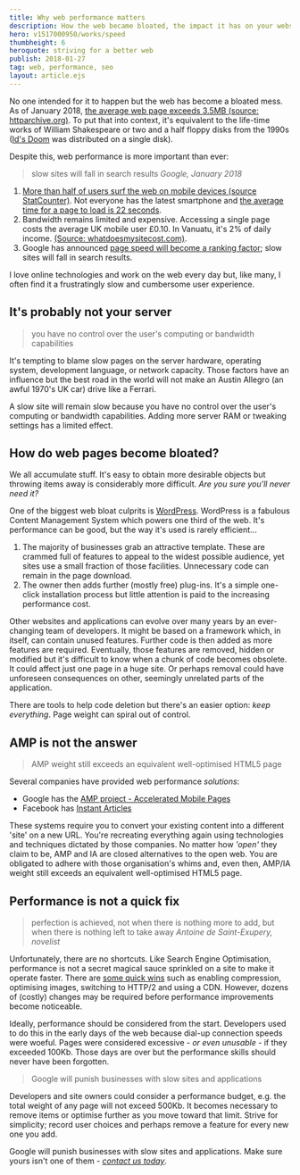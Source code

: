 ```yaml
---
title: Why web performance matters
description: How the web became bloated, the impact it has on your website, and how it can be fixed.
hero: v1517000950/works/speed
thumbheight: 6
heroquote: striving for a better web
publish: 2018-01-27
tag: web, performance, seo
layout: article.ejs
---
```


No one intended for it to happen but the web has become a bloated mess. As of January 2018, [the average web page exceeds 3.5MB (source: httparchive.org)](http://httparchive.org/trends.php?s=All&minlabel=Jan+1+2018&maxlabel=Jan+15+2018). To put that into context, it's equivalent to the life-time works of William Shakespeare or two and a half floppy disks from the 1990s ([Id's Doom](https://en.wikipedia.org/wiki/Doom_%281993_video_game%29) was distributed on a single disk).

Despite this, web performance is more important than ever:

> slow sites will fall in search results
<cite>Google, January 2018</cite>

1. [More than half of users surf the web on mobile devices (source StatCounter)](http://gs.statcounter.com/platform-market-share/desktop-mobile-tablet). Not everyone has the latest smartphone and [the average time for a page to load is 22 seconds](https://www.thinkwithgoogle.com/marketing-resources/data-measurement/mobile-page-speed-new-industry-benchmarks/).
1. Bandwidth remains limited and expensive. Accessing a single page costs the average UK mobile user £0.10. In Vanuatu, it's 2% of daily income. [(Source: whatdoesmysitecost.com)](https://whatdoesmysitecost.com/).
1. Google has announced [page speed will become a ranking factor](http://www.thesempost.com/google-mobile-first-index-page-speed-ranking/); slow sites will fall in search results.

I love online technologies and work on the web every day but, like many, I often find it a frustratingly slow and cumbersome user experience.


## It's probably not your server

> you have no control over the user's computing or bandwidth capabilities

It's tempting to blame slow pages on the server hardware, operating system, development language, or network capacity. Those factors have an influence but the best road in the world will not make an Austin Allegro (an awful 1970's UK car) drive like a Ferrari.

A slow site will remain slow because you have no control over the user's computing or bandwidth capabilities. Adding more server RAM or tweaking settings has a limited effect.


## How do web pages become bloated?

We all accumulate stuff. It's easy to obtain more desirable objects but throwing items away is considerably more difficult. *Are you sure you'll never need it?*

One of the biggest web bloat culprits is [WordPress](https://wordpress.com/). WordPress is a fabulous Content Management System which powers one third of the web. It's performance can be good, but the way it's used is rarely efficient...

1. The majority of businesses grab an attractive template. These are crammed full of features to appeal to the widest possible audience, yet sites use a small fraction of those facilities. Unnecessary code can remain in the page download.
1. The owner then adds further (mostly free) plug-ins. It's a simple one-click installation process but little attention is paid to the increasing performance cost.

Other websites and applications can evolve over many years by an ever-changing team of developers. It might be based on a framework which, in itself, can contain unused features. Further code is then added as more features are required. Eventually, those features are removed, hidden or modified but it's difficult to know when a chunk of code becomes obsolete. It could affect just one page in a huge site. Or perhaps removal could have unforeseen consequences on other, seemingly unrelated parts of the application.

There are tools to help code deletion but there's an easier option: *keep everything*. Page weight can spiral out of control.


## AMP is not the answer

> AMP weight still exceeds an equivalent well-optimised HTML5 page

Several companies have provided web performance *solutions*:

* Google has the [AMP project - Accelerated Mobile Pages](https://www.ampproject.org/)
* Facebook has [Instant Articles](https://instantarticles.fb.com/)

These systems require you to convert your existing content into a different 'site' on a new URL. You're recreating everything again using technologies and techniques dictated by those companies. No matter how *'open'* they claim to be, AMP and IA are closed alternatives to the open web. You are obligated to adhere with those organisation's whims and, even then, AMP/IA weight still exceeds an equivalent well-optimised HTML5 page.


## Performance is not a quick fix

> perfection is achieved, not when there is nothing more to add, but when there is nothing left to take away
<cite>Antoine de Saint-Exupery, novelist</cite>

Unfortunately, there are no shortcuts. Like Search Engine Optimisation, performance is not a secret magical sauce sprinkled on a site to make it operate faster. There are [some quick wins](https://www.sitepoint.com/complete-guide-reducing-page-weight/?aref=cbuckler) such as enabling compression, optimising images, switching to HTTP/2 and using a CDN. However, dozens of (costly) changes may be required before performance improvements become noticeable.

Ideally, performance should be considered from the start. Developers used to do this in the early days of the web because dial-up connection speeds were woeful. Pages were considered excessive - *or even unusable* - if they exceeded 100Kb. Those days are over but the performance skills should never have been forgotten.

> Google will punish businesses with slow sites and applications

Developers and site owners could consider a performance budget, e.g. the total weight of any page will not exceed 500Kb. It becomes necessary to remove items or optimise further as you move toward that limit. Strive for simplicity; record user choices and perhaps remove a feature for every new one you add.

Google will punish businesses with slow sites and applications. Make sure yours isn't one of them - [*contact us today*]([root]contact/).
